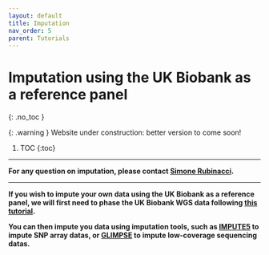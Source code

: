 ```yaml
---
layout: default
title: Imputation
nav_order: 5
parent: Tutorials
---
```

# Imputation using the UK Biobank as a reference panel
{: .no_toc }

{: .warning }
Website under construction: better version to come soon!


1. TOC
{:toc}

---

**For any question on imputation, please contact [Simone Rubinacci](https://srubinacci.github.io/).** 

---
**If you wish to impute your own data using the UK Biobank as a reference panel, we will first need to phase the UK Biobank WGS data following [this tutorial](https://odelaneau.github.io/shapeit5/docs/tutorials/ukb_wgs/).**

**You can then impute you data using imputation tools, such as [IMPUTE5](https://www.dropbox.com/sh/mwnceyhir8yze2j/AADbzP6QuAFPrj0Z9_I1RSmla?dl=0) to impute SNP array datas, or [GLIMPSE](https://odelaneau.github.io/GLIMPSE/) to impute low-coverage sequencing datas.**
